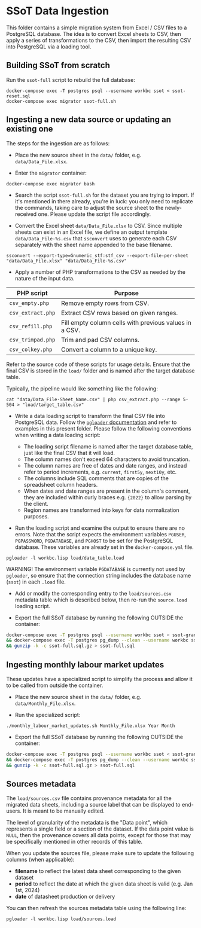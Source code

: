 SSoT Data Ingestion
===================

This folder contains a simple migration system from Excel / CSV files to a PostgreSQL database. The idea is to convert Excel sheets to CSV, then apply a series of transformations to the CSV, then import the resulting CSV into PostgreSQL via a loading tool.

## Building SSoT from scratch
Run the `ssot-full` script to rebuild the full database:
```
docker-compose exec -T postgres psql --username workbc ssot < ssot-reset.sql
docker-compose exec migrator ssot-full.sh
```

## Ingesting a new data source or updating an existing one
The steps for the ingestion are as follows:

- Place the new source sheet in the `data/` folder, e.g. `data/Data_File.xlsx`.

- Enter the `migrator` container:
```
docker-compose exec migrator bash
```

- Search the script `ssot-full.sh` for the dataset you are trying to import. If it's mentioned in there already, you're in luck: you only need to replicate the commands, taking care to adjust the source sheet to the newly-received one. Please update the script file accordingly.

- Convert the Excel sheet `data/Data_File.xlsx` to CSV. Since multiple sheets can exist in an Excel file, we define an output template `data/Data_File-%s.csv` that `ssconvert` uses to generate each CSV separately with the sheet name appended to the base filename.
```
ssconvert --export-type=Gnumeric_stf:stf_csv --export-file-per-sheet "data/Data_File.xlsx" "data/Data_File-%s.csv"
```

- Apply a number of PHP transformations to the CSV as needed by the nature of the input data.

| PHP script | Purpose |
|------------|---------|
| `csv_empty.php` | Remove empty rows from CSV. |
| `csv_extract.php` | Extract CSV rows based on given ranges. |
| `csv_refill.php` | Fill empty column cells with previous values in a CSV. |
| `csv_trimpad.php` | Trim and pad CSV columns. |
| `csv_colkey.php` | Convert a column to a unique key. |

Refer to the source code of these scripts for usage details. Ensure that the final CSV is stored in the `load/` folder and is named after the target database table.

Typically, the pipeline would like something like the following:
```
cat "data/Data_File-Sheet_Name.csv" | php csv_extract.php --range 5-504 > "load/target_table.csv"
```

- Write a data loading script to transform the final CSV file into PostgreSQL data. Follow the [`pgloader` documentation](https://pgloader.readthedocs.io/en/latest/tutorial/tutorial.html#loading-csv-data-with-pgloader) and refer to examples in this present folder. Please follow the following conventions when writing a data loading script:
  - The loading script filename is named after the target database table, just like the final CSV that it will load.
  - The column names don't exceed 64 characters to avoid truncation.
  - The column names are free of dates and date ranges, and instead refer to period increments, e.g. `current`, `first5y`, `next10y`, etc.
  - The columns include SQL comments that are copies of the spreadsheet column headers.
  - When dates and date ranges are present in the column's comment, they are included within curly braces e.g. `{2022}` to allow parsing by the client.
  - Region names are transformed into keys for data normalization purposes.

- Run the loading script and examine the output to ensure there are no errors. Note that the script expects the environment variables `PGUSER`, `PGPASSWORD`, `PGDATABASE`, and `PGHOST` to be set for the PostgreSQL database. These variables are already set in the `docker-compose.yml` file.
```
pgloader -l workbc.lisp load/data_table.load
```
WARNING! The environment variable `PGDATABASE` is currently not used by `pgloader`, so ensure that the connection string includes the database name (`ssot`) in each `.load` file.

- Add or modify the corresponding entry to the `load/sources.csv` metadata table which is described below, then re-run the `source.load` loading script.

- Export the full SSoT database by running the following OUTSIDE the container:
```bash
docker-compose exec -T postgres psql --username workbc ssot < ssot-grants.sql \
&& docker-compose exec -T postgres pg_dump --clean --username workbc ssot | gzip > ssot-full.sql.gz \
&& gunzip -k -c ssot-full.sql.gz > ssot-full.sql
```

## Ingesting monthly labour market updates
These updates have a specialized script to simplify the process and allow it to be called from outside the container.

- Place the new source sheet in the `data/` folder, e.g. `data/Monthly_File.xlsx`.

- Run the specialized script:
```
./monthly_labour_market_updates.sh Monthly_File.xlsx Year Month
```

- Export the full SSoT database by running the following OUTSIDE the container:
```bash
docker-compose exec -T postgres psql --username workbc ssot < ssot-grants.sql \
&& docker-compose exec -T postgres pg_dump --clean --username workbc ssot | gzip > ssot-full.sql.gz \
&& gunzip -k -c ssot-full.sql.gz > ssot-full.sql
```

## Sources metadata
The `load/sources.csv` file contains provenance metadata for all the migrated data sheets, including a source label that can be displayed to end-users. It is meant to be manually edited.

The level of granularity of the metadata is the "Data point", which represents a single field or a section of the dataset. If the data point value is `NULL`, then the provenance covers all data points, except for those that may be specifically mentioned in other records of this table.

When you update the sources file, please make sure to update the following columns (when applicable):
- **filename** to reflect the latest data sheet corresponding to the given dataset
- **period** to reflect the date at which the given data sheet is valid (e.g. Jan 1st, 2024)
- **date** of datasheet production or delivery

You can then refresh the sources metadata table using the following line:
```
pgloader -l workbc.lisp load/sources.load
```
